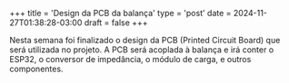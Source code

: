 +++
title = 'Design da PCB da balança'
type = 'post'
date = 2024-11-27T01:38:28-03:00
draft = false
+++

Nesta semana foi finalizado o design da PCB (Printed Circuit Board) que será utilizada no projeto.
A PCB será acoplada à balança e irá conter o ESP32, o conversor de impedância, o módulo de carga, e outros componentes.
